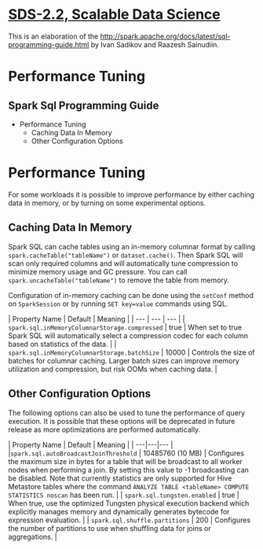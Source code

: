 [SDS-2.2, Scalable Data Science](https://lamastex.github.io/scalable-data-science/sds/2/2/)
===========================================================================================

This is an elaboration of the <http://spark.apache.org/docs/latest/sql-programming-guide.html> by Ivan Sadikov and Raazesh Sainudiin.

Performance Tuning
==================

Spark Sql Programming Guide
---------------------------

-   Performance Tuning
    -   Caching Data In Memory
    -   Other Configuration Options

Performance Tuning
==================

For some workloads it is possible to improve performance by either
caching data in memory, or by turning on some experimental options.

Caching Data In Memory
----------------------

Spark SQL can cache tables using an in-memory columnar format by calling
`spark.cacheTable("tableName")` or `dataset.cache()`. Then Spark
SQL will scan only required columns and will automatically tune
compression to minimize memory usage and GC pressure. You can call
`spark.uncacheTable("tableName")` to remove the table from memory.

Configuration of in-memory caching can be done using the `setConf`
method on `SparkSession` or by running `SET key=value` commands using SQL.

\| Property Name \| Default \| Meaning \|
\| --- \| --- \| --- \|
\| `spark.sql.inMemoryColumnarStorage.compressed` \| true \| When set to true Spark SQL will automatically select a compression codec for each column based on statistics of the data. \|
\| `spark.sql.inMemoryColumnarStorage.batchSize` \| 10000 \| Controls the size of batches for columnar caching. Larger batch sizes can improve memory utilization and compression, but risk OOMs when caching data. \|

Other Configuration Options
---------------------------

The following options can also be used to tune the performance of query
execution. It is possible that these options will be deprecated in
future release as more optimizations are performed automatically.

\| Property Name \| Default \| Meaning \|
\| ---\|---\|--- \|
\|`spark.sql.autoBroadcastJoinThreshold` \| 10485760 (10 MB) \| Configures the maximum size in bytes for a table that will be broadcast to all worker nodes when performing a join. By setting this value to -1 broadcasting can be disabled. Note that currently statistics are only supported for Hive Metastore tables where the command `ANALYZE TABLE <tableName> COMPUTE STATISTICS noscan` has been run. \|
\| `spark.sql.tungsten.enabled` \| true \| When true, use the optimized Tungsten physical execution backend which explicitly manages memory and dynamically generates bytecode for expression evaluation. \|
\| `spark.sql.shuffle.partitions` \| 200 \| Configures the number of partitions to use when shuffling data for joins or aggregations. \|